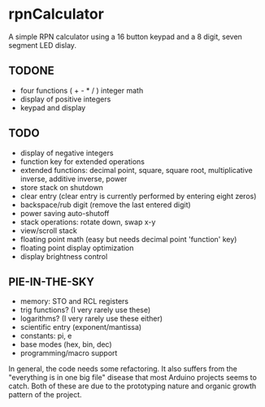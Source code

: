 rpnCalculator
=============

A simple RPN calculator using a 16 button keypad and a 8 digit, seven segment LED dislay.

TODONE
------
- four functions ( + - * / ) integer math
- display of positive integers
- keypad and display

TODO
----
- display of negative integers
- function key for extended operations
- extended functions: decimal point, square, square root, multiplicative inverse, additive inverse, power
- store stack on shutdown
- clear entry (clear entry is currently performed by entering eight zeros)
- backspace/rub digit (remove the last entered digit)
- power saving auto-shutoff
- stack operations: rotate down, swap x-y
- view/scroll stack
- floating point math (easy but needs decimal point 'function' key)
- floating point display optimization
- display brightness control

PIE-IN-THE-SKY
--------------
- memory: STO and RCL registers
- trig functions? (I very rarely use these)
- logarithms? (I very rarely use these either)
- scientific entry (exponent/mantissa)
- constants: pi, e
- base modes (hex, bin, dec)
- programming/macro support

In general, the code needs some refactoring.  It also suffers from the "everything is in one big file" disease that most Arduino projects seems to catch.  Both of these are due to the prototyping nature and organic growth pattern of the project.




